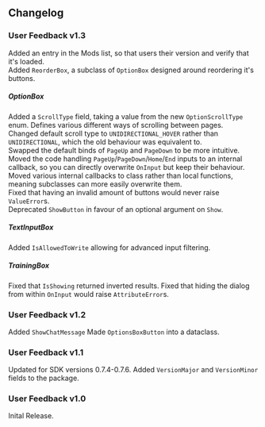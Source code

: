 ## Changelog


### User Feedback v1.3
Added an entry in the Mods list, so that users their version and verify that it's loaded.    
Added `ReorderBox`, a subclass of `OptionBox` designed around reordering it's buttons.

##### OptionBox
Added a `ScrollType` field, taking a value from the new `OptionScrollType` enum. Defines various different ways of scrolling between pages.    
Changed default scroll type to `UNIDIRECTIONAL_HOVER` rather than `UNIDIRECTIONAL`, which the old behaviour was equivalent to.    
Swapped the default binds of `PageUp` and `PageDown` to be more intuitive.    
Moved the code handling `PageUp`/`PageDown`/`Home`/`End` inputs to an internal callback, so you can directly overwrite `OnInput` but keep their behaviour.    
Moved various internal callbacks to class rather than local functions, meaning subclasses can more easily overwrite them.    
Fixed that having an invalid amount of buttons would never raise `ValueError`s.    
Deprecated `ShowButton` in favour of an optional argument on `Show`.

##### TextInputBox
Added `IsAllowedToWrite` allowing for advanced input filtering.

##### TrainingBox
Fixed that `IsShowing` returned inverted results.
Fixed that hiding the dialog from within `OnInput` would raise `AttributeError`s.

### User Feedback v1.2
Added `ShowChatMessage`
Made `OptionsBoxButton` into a dataclass.

### User Feedback v1.1
Updated for SDK versions 0.7.4-0.7.6.
Added `VersionMajor` and `VersionMinor` fields to the package.

### User Feedback v1.0
Inital Release.
